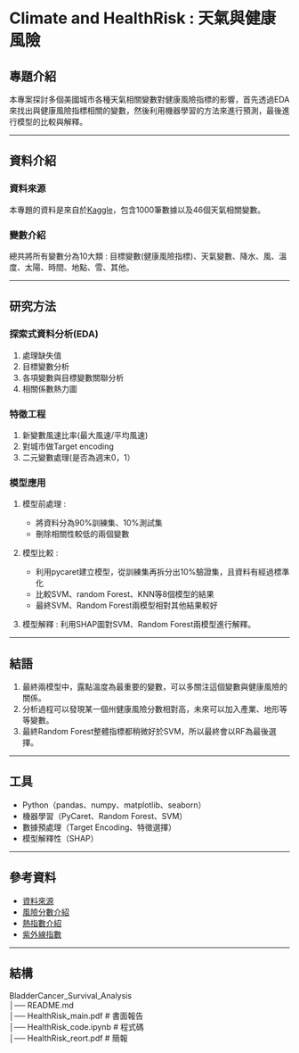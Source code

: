 # **Climate and HealthRisk : 天氣與健康風險**

## **專題介紹**
本專案探討多個美國城市各種天氣相關變數對健康風險指標的影響，首先透過EDA來找出與健康風險指標相關的變數，然後利用機器學習的方法來進行預測，最後進行模型的比較與解釋。

---

## **資料介紹**

### **資料來源**
本專題的資料是來自於[Kaggle](https://www.kaggle.com/datasets/abdullah0a/urban-air-quality-and-health-impact-dataset/data)，包含1000筆數據以及46個天氣相關變數。

### **變數介紹**
總共將所有變數分為10大類 : 目標變數(健康風險指標)、天氣變數、降水、風、溫度、太陽、時間、地點、雪、其他。

---

## **研究方法** 

### **探索式資料分析(EDA)**
1. 處理缺失值  
2. 目標變數分析  
3. 各項變數與目標變數關聯分析
4. 相關係數熱力圖

### **特徵工程**
1. 新變數風速比率(最大風速/平均風速)
2. 對城市做Target encoding 
3. 二元變數處理(是否為週末0，1）

### **模型應用**
1. 模型前處理 : 
   - 將資料分為90%訓練集、10%測試集
   - 刪除相關性較低的兩個變數
   
2. 模型比較 :  
   - 利用pycaret建立模型，從訓練集再拆分出10%驗證集，且資料有經過標準化
   - 比較SVM、random Forest、KNN等8個模型的結果  
   - 最終SVM、Random Forest兩模型相對其他結果較好   

3. 模型解釋 : 
利用SHAP圖對SVM、Random Forest兩模型進行解釋。

---

## **結語**
1. 最終兩模型中，露點溫度為最重要的變數，可以多關注這個變數與健康風險的關係。    
2. 分析過程可以發現某一個州健康風險分數相對高，未來可以加入產業、地形等等變數。 
3. 最終Random Forest整體指標都稍微好於SVM，所以最終會以RF為最後選擇。

---

## **工具**
-  Python（pandas、numpy、matplotlib、seaborn）
-  機器學習（PyCaret、Random Forest、SVM）
-  數據預處理（Target Encoding、特徵選擇）
-  模型解釋性（SHAP）

---

## **參考資料**
- [資料來源](https://www.kaggle.com/datasets/abdullah0a/urban-air-quality-and-health-impact-dataset/data)
- [風險分數介紹](https://www.alberta.ca/about-the-air-quality-health-index)
- [熱指數介紹](https://www.weather.gov/ama/heatindex)
- [紫外線指數](https://www.cwa.gov.tw/Data/knowledge/announce/service13.pdf)

---  

## **結構**
BladderCancer_Survival_Analysis    
│── README.md  
│── HealthRisk_main.pdf # 書面報告  
│── HealthRisk_code.ipynb # 程式碼  
│── HealthRisk_reort.pdf  # 簡報  
